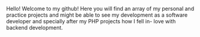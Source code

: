 Hello! Welcome to my github! Here you will find an array of my 
personal and practice projects and might be able to see my development as 
a software developer and specially after my PHP projects how I fell in-
love with backend development. 

